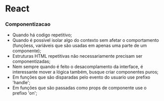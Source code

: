 # React

### Componentizacao

- Quando há codigo repetitivo;
- Quando é possivel isolar algo do contexto sem afetar o comportamento (funçõess, variáveis que são usadas em apenas uma parte de um componente);
- Estruturas HTML repetitivas não necessariamente precisam ser componentizadas;
- Nem sempre quando é feito o desacomplamento da interface, é interessante mover a lógica também, busque criar componentes puros;
- Em funções que são disparadas pelo evento do usuario use prefixo 'handle';
- Em funções que são passadas como props de componente use o prefixo 'on'; 
